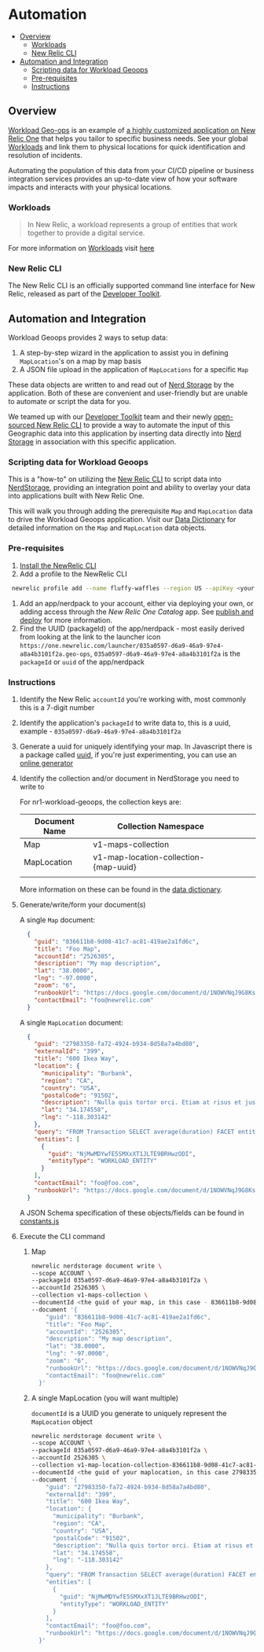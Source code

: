 # Automation

<!-- START doctoc generated TOC please keep comment here to allow auto update -->
<!-- DON'T EDIT THIS SECTION, INSTEAD RE-RUN doctoc TO UPDATE -->


- [Overview](#overview)
  - [Workloads](#workloads)
  - [New Relic CLI](#new-relic-cli)
- [Automation and Integration](#automation-and-integration)
  - [Scripting data for Workload Geoops](#scripting-data-for-workload-geoops)
  - [Pre-requisites](#pre-requisites)
  - [Instructions](#instructions)

<!-- END doctoc generated TOC please keep comment here to allow auto update -->

## Overview

[Workload Geo-ops](https://github.com/newrelic/nr1-workload-geoops) is an example of [a highly customized application on New Relic One](https://developer.newrelic.com/) that helps you tailor to specific business needs. See your global [Workloads](https://docs.newrelic.com/docs/new-relic-one/use-new-relic-one/core-concepts/new-relic-one-workloads-isolate-resolve-incidents-faster) and link them to physical locations for quick identification and resolution of incidents.

Automating the population of this data from your CI/CD pipeline or business integration services provides an up-to-date view of how your software impacts and interacts with your physical locations.

### Workloads

> In New Relic, a workload represents a group of entities that work together to provide a digital service.

For more information on [Workloads](https://docs.newrelic.com/docs/new-relic-one/use-new-relic-one/core-concepts/new-relic-one-workloads-isolate-resolve-incidents-faster) visit [here](https://docs.newrelic.com/docs/new-relic-one/use-new-relic-one/core-concepts/new-relic-one-workloads-isolate-resolve-incidents-faster)

### New Relic CLI

The New Relic CLI is an officially supported command line interface for New Relic, released as part of the [Developer Toolkit](https://newrelic.github.io/developer-toolkit/).

## Automation and Integration

Workload Geoops provides 2 ways to setup data:

1. A step-by-step wizard in the application to assist you in defining `MapLocation`'s on a map by map basis
2. A JSON file upload in the application of `MapLocations` for a specific `Map`

These data objects are written to and read out of [Nerd Storage](https://developer.newrelic.com/build-tools/new-relic-one-applications/nerdstorage) by the application. Both of these are convenient and user-friendly but are unable to automate or script the data for you.

We teamed up with our [Developer Toolkit](https://newrelic.github.io/developer-toolkit/) team and their newly [open-sourced New Relic CLI](https://github.com/newrelic/newrelic-cli) to provide a way to automate the input of this Geographic data into this application by inserting data directly into [Nerd Storage](https://developer.newrelic.com/build-tools/new-relic-one-applications/nerdstorage) in association with this specific application.

### Scripting data for Workload Geoops

This is a "how-to" on utilizing the [New Relic CLI](https://github.com/newrelic/newrelic-cli) to script data into [NerdStorage](https://developer.newrelic.com/build-tools/new-relic-one-applications/nerdstorage), providing an integration point and ability to overlay your data into applications built with New Relic One.

This will walk you through adding the prerequisite `Map` and `MapLocation` data to drive the Workload Geoops application. Visit our [Data Dictionary](./data-dictionary.md) for detailed information on the `Map` and `MapLocation` data objects.

### Pre-requisites

1. [Install the NewRelic CLI](https://github.com/newrelic/newrelic-cli)
1. Add a profile to the NewRelic CLI

 ```bash
  newrelic profile add --name fluffy-waffles --region US --apiKey <your api key>
 ```

1. Add an app/nerdpack to your account, either via deploying your own, or adding access through the _New Relic One Catalog_ app. See [publish and deploy](https://developer.newrelic.com/build-tools/new-relic-one-applications/publish-deploy) for more information.
1. Find the UUID (packageId) of the app/nerdpack - most easily derived from looking at the link to the launcher icon `https://one.newrelic.com/launcher/035a0597-d6a9-46a9-97e4-a8a4b3101f2a.geo-ops`, `035a0597-d6a9-46a9-97e4-a8a4b3101f2a` is the `packageId` or `uuid` of the app/nerdpack

### Instructions

1. Identify the New Relic `accountId` you're working with, most commonly this is a 7-digit number

1. Identify the application's `packageId` to write data to, this is a uuid, example - `035a0597-d6a9-46a9-97e4-a8a4b3101f2a`

1. Generate a uuid for uniquely identifying your map. In Javascript there is a package called [uuid](https://github.com/uuidjs/uuid), if you're just experimenting, you can use an [online generator](https://www.guidgenerator.com/)

1. Identify the collection and/or document in NerdStorage you need to write to  

    For nr1-workload-geoops, the collection keys are:

    | Document Name | Collection Namespace                  |   |   |   |
    |---------------|---------------------------------------|---|---|---|
    | Map           | v1-maps-collection                    |   |   |   |
    | MapLocation   | v1-map-location-collection-{map-uuid} |   |   |   |
    |               |                                       |   |   |   |

    More information on these can be found in the [data dictionary](./data-dictionary.md).

1. Generate/write/form your document(s)

    A single `Map` document:

    ```json
      {
        "guid": "836611b8-9d08-41c7-ac81-419ae2a1fd6c",
        "title": "Foo Map",
        "accountId": "2526305",
        "description": "My map description",
        "lat": "38.0000",
        "lng": "-97.0000",
        "zoom": "6",
        "runbookUrl": "https://docs.google.com/document/d/1NOWVNqJ9G8Ks5jIf2HVRj2CLP0Mjui1FsaIqs7kXy-Y/edit",
        "contactEmail": "foo@newrelic.com"
      }
    ```

    A single `MapLocation` document:

    ```json
      {
        "guid": "27983350-fa72-4924-b934-8d58a7a4bd80",
        "externalId": "399",
        "title": "600 Ikea Way",
        "location": {
          "municipality": "Burbank",
          "region": "CA",
          "country": "USA",
          "postalCode": "91502",
          "description": "Nulla quis tortor orci. Etiam at risus et justo dignissim.",
          "lat": "34.174558",
          "lng": "-118.303142"
        },
        "query": "FROM Transaction SELECT average(duration) FACET entityGuid, appName WHERE entityGuid in ('NjMwMDYwfEFQTXxBUFBMSUNBVElPTnw2MDgwNzg2')",
        "entities": [
          {
            "guid": "NjMwMDYwfE5SMXxXT1JLTE9BRHwzODI",
            "entityType": "WORKLOAD_ENTITY"
          }
        ],
        "contactEmail": "foo@foo.com",
        "runbookUrl": "https://docs.google.com/document/d/1NOWVNqJ9G8Ks5jIf2HVRj2CLP0Mjui1FsaIqs7kXy-Y/edit"
      }
    ```

    A JSON Schema specification of these objects/fields can be found in [constants.js](../nerdlets/shared/constants.js)

1. Execute the CLI command  
    1. Map

        ```bash
        newrelic nerdstorage document write \
        --scope ACCOUNT \
        --packageId 035a0597-d6a9-46a9-97e4-a8a4b3101f2a \
        --accountId 2526305 \
        --collection v1-maps-collection \
        --documentId <the guid of your map, in this case - 836611b8-9d08-41c7-ac81-419ae2a1fd6c> \
        --document '{
            "guid": "836611b8-9d08-41c7-ac81-419ae2a1fd6c",
            "title": "Foo Map",
            "accountId": "2526305",
            "description": "My map description",
            "lat": "38.0000",
            "lng": "-97.0000",
            "zoom": "6",
            "runbookUrl": "https://docs.google.com/document/d/1NOWVNqJ9G8Ks5jIf2HVRj2CLP0Mjui1FsaIqs7kXy-Y/edit",
            "contactEmail": "foo@newrelic.com"
          }'
        ```

    1. A single MapLocation (you will want multiple)

        `documentId` is a UUID you generate to uniquely represent the `MapLocation` object

        ```bash
        newrelic nerdstorage document write \
        --scope ACCOUNT \
        --packageId 035a0597-d6a9-46a9-97e4-a8a4b3101f2a \
        --accountId 2526305 \
        --collection v1-map-location-collection-836611b8-9d08-41c7-ac81-419ae2a1fd6c \
        --documentId <the guid of your maplocation, in this case 27983350-fa72-4924-b934-8d58a7a4bd80> \
        --document '{
            "guid": "27983350-fa72-4924-b934-8d58a7a4bd80",
            "externalId": "399",
            "title": "600 Ikea Way",
            "location": {
              "municipality": "Burbank",
              "region": "CA",
              "country": "USA",
              "postalCode": "91502",
              "description": "Nulla quis tortor orci. Etiam at risus et justo dignissim.",
              "lat": "34.174558",
              "lng": "-118.303142"
            },
            "query": "FROM Transaction SELECT average(duration) FACET entityGuid, appName WHERE entityGuid in ('NjMwMDYwfEFQTXxBUFBMSUNBVElPTnw2MDgwNzg2')",
            "entities": [
              {
                "guid": "NjMwMDYwfE5SMXxXT1JLTE9BRHwzODI",
                "entityType": "WORKLOAD_ENTITY"
              }
            ],
            "contactEmail": "foo@foo.com",
            "runbookUrl": "https://docs.google.com/document/d/1NOWVNqJ9G8Ks5jIf2HVRj2CLP0Mjui1FsaIqs7kXy-Y/edit"
          }'
        ```
